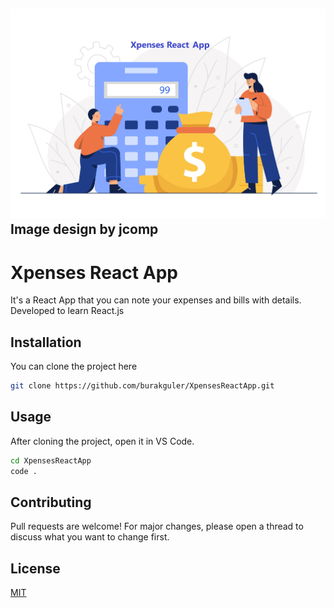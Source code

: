 ![image info](./xpensesImage.png)
Image design by jcomp
---
# **Xpenses React App**

It's a React App that you can note your expenses and bills with details. Developed to learn React.js

## Installation

You can clone the project here

```bash
git clone https://github.com/burakguler/XpensesReactApp.git
```

## Usage

After cloning the project, open it in VS Code.

```bash
cd XpensesReactApp
code .
```

## Contributing
Pull requests are welcome! For major changes, please open a thread to discuss what you want to change first.


## License
[MIT](https://choosealicense.com/licenses/mit/)
